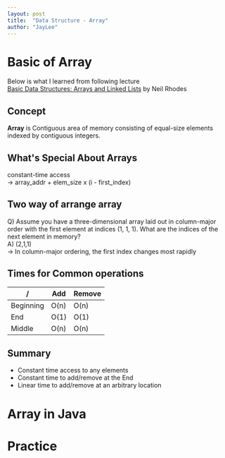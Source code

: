 ```yaml
---
layout: post
title:  "Data Structure - Array"
author: "JayLee"
---
```


# Basic of Array
Below is what I learned from following lecture  
[Basic Data Structures: Arrays and Linked Lists][lecture] by Neil Rhodes

## Concept
**Array** is Contiguous area of memory consisting of equal-size elements indexed by contiguous integers.

## What's Special About Arrays
constant-time access  
-> array_addr + elem_size x (i - first_index)

## Two way of arrange array
Q) Assume you have a three-dimensional array laid out in column-major order with the first element at indices (1, 1, 1). What are the indices of the next element in memory?  
A) (2,1,1)  
-> In column-major ordering, the first index changes most rapidly

## Times for Common operations
/ | Add | Remove
------------| ------------ | -------------
Beginning | O(n) | O(n)
End | O(1) | O(1)
Middle | O(n) | O(n)

## Summary
- Constant time access to any elements
- Constant time to add/remove at the End
- Linear time to add/remove at an arbitrary location

# Array in Java

# Practice


[lecture]: https://www.coursera.org/lecture/data-structures/arrays-OsBSF
